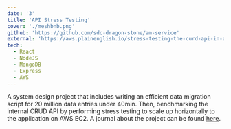 ```yaml
---
date: '3'
title: 'API Stress Testing'
cover: './meshbnb.png'
github: 'https://github.com/sdc-dragon-stone/am-service'
external: 'https://aws.plainenglish.io/stress-testing-the-curd-api-in-aws-ec2-micro-instance-a2c5b70690d2'
tech:
  - React
  - NodeJS
  - MongoDB
  - Express
  - AWS
---
```


A system design project that includes writing an efficient data migration script for 20 million data entries under 40min. Then, benchmarking the internal CRUD API by performing stress testing to scale up horizontally to the application on AWS EC2. A journal about the project can be found [here](https://aws.plainenglish.io/stress-testing-the-curd-api-in-aws-ec2-micro-instance-a2c5b70690d2).
